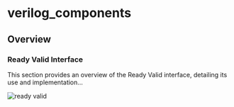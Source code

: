 # verilog_components

## Overview

### Ready Valid Interface

This section provides an overview of the Ready Valid interface, detailing its use and implementation...

![ready valid](https://svg.wavedrom.com/github/BrewKris/testWavedrom/main/rdyVld.json5?)